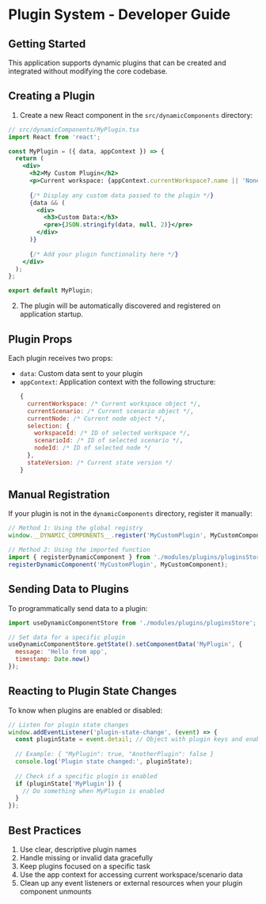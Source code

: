 # Plugin System - Developer Guide

## Getting Started

This application supports dynamic plugins that can be created and integrated without modifying the core codebase.

## Creating a Plugin

1. Create a new React component in the `src/dynamicComponents` directory:

```jsx
// src/dynamicComponents/MyPlugin.tsx
import React from 'react';

const MyPlugin = ({ data, appContext }) => {
  return (
    <div>
      <h2>My Custom Plugin</h2>
      <p>Current workspace: {appContext.currentWorkspace?.name || 'None'}</p>
      
      {/* Display any custom data passed to the plugin */}
      {data && (
        <div>
          <h3>Custom Data:</h3>
          <pre>{JSON.stringify(data, null, 2)}</pre>
        </div>
      )}
      
      {/* Add your plugin functionality here */}
    </div>
  );
};

export default MyPlugin;
```

2. The plugin will be automatically discovered and registered on application startup.

## Plugin Props

Each plugin receives two props:

- `data`: Custom data sent to your plugin
- `appContext`: Application context with the following structure:
  ```js
  {
    currentWorkspace: /* Current workspace object */,
    currentScenario: /* Current scenario object */,
    currentNode: /* Current node object */,
    selection: {
      workspaceId: /* ID of selected workspace */,
      scenarioId: /* ID of selected scenario */,
      nodeId: /* ID of selected node */
    },
    stateVersion: /* Current state version */
  }
  ```

## Manual Registration

If your plugin is not in the `dynamicComponents` directory, register it manually:

```js
// Method 1: Using the global registry
window.__DYNAMIC_COMPONENTS__.register('MyCustomPlugin', MyCustomComponent);

// Method 2: Using the imported function
import { registerDynamicComponent } from './modules/plugins/pluginsStore';
registerDynamicComponent('MyCustomPlugin', MyCustomComponent);
```

## Sending Data to Plugins

To programmatically send data to a plugin:

```js
import useDynamicComponentStore from './modules/plugins/pluginsStore';

// Set data for a specific plugin
useDynamicComponentStore.getState().setComponentData('MyPlugin', {
  message: 'Hello from app',
  timestamp: Date.now()
});
```

## Reacting to Plugin State Changes

To know when plugins are enabled or disabled:

```js
// Listen for plugin state changes
window.addEventListener('plugin-state-change', (event) => {
  const pluginState = event.detail; // Object with plugin keys and enabled state
  
  // Example: { "MyPlugin": true, "AnotherPlugin": false }
  console.log('Plugin state changed:', pluginState);
  
  // Check if a specific plugin is enabled
  if (pluginState['MyPlugin']) {
    // Do something when MyPlugin is enabled
  }
});
```

## Best Practices

1. Use clear, descriptive plugin names
2. Handle missing or invalid data gracefully
3. Keep plugins focused on a specific task
4. Use the app context for accessing current workspace/scenario data
5. Clean up any event listeners or external resources when your plugin component unmounts